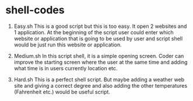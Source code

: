 # shell-codes


1.	Easy.sh
	This is a good script but this is too easy. It open 2 websites and 1 application. At the beginning of the script user could enter which website or application that is going to be used by user and script shell would be just run this website or application.
2.	Medium.sh
	In this script shell, it is a simple opening screen. Coder can improve the starting screen where the user at the same time and adding what time is in users currently location etc.

3.	Hard.sh
	This is a perfect shell script. But maybe adding a weather   web site and giving a correct degree and also adding the other temperatures (Fahrenheit etc.) would be useful script.
